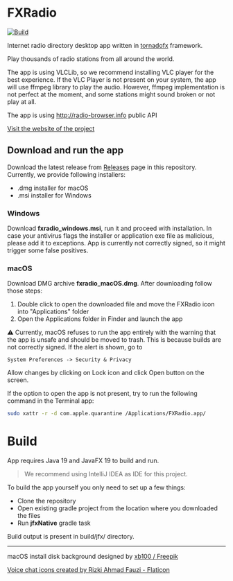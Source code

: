 # FXRadio

[![Build](https://github.com/Joseph5610/fxradio/actions/workflows/main.yml/badge.svg?branch=master)](https://github.com/Joseph5610/fxradio-main/actions/workflows/main.yml)

Internet radio directory desktop app written in [tornadofx](https://tornadofx.io) framework.

Play thousands of radio stations from all around the world. 

The app is using VLCLib, so we recommend installing VLC player for the best experience. 
If the VLC Player is not present on your system, the app will use ffmpeg library to play the audio. 
However, ffmpeg implementation is not perfect at the moment, and some stations might sound broken or not play at all.

The app is using http://radio-browser.info public API

[Visit the website of the project](https://hudacek.online/fxradio)

## Download and run the app

Download the latest release from [Releases](https://github.com/Joseph5610/fxradio/releases) page in this repository.
Currently, we provide following installers:
- .dmg installer for macOS
- .msi installer for Windows

### Windows

Download **fxradio_windows.msi**, run it and proceed with installation.
In case your antivirus flags the installer or application exe file as malicious, please add it to exceptions. App is currently not correctly signed, so it might trigger some false positives.

### macOS
Download DMG archive **fxradio_macOS.dmg**. After downloading follow those steps:
1. Double click to open the downloaded file and move the FXRadio icon into "Applications" folder
2. Open the Applications folder in Finder and launch the app

:warning: Currently, macOS refuses to run the app entirely with the warning that the app is unsafe and should be moved to trash. 
This is because builds are not correctly signed. If the alert is shown, go to
```
System Preferences -> Security & Privacy 
```
Allow changes by clicking on Lock icon and click Open button on the screen. 

If the option to open the app is not present, try to run the following command in the Terminal app:

```bash
sudo xattr -r -d com.apple.quarantine /Applications/FXRadio.app/
```
# Build

App requires Java 19 and JavaFX 19 to build and run.

> We recommend using IntelliJ IDEA as IDE for this project. 

To build the app yourself you only need to set up a few things:

- Clone the repository
- Open existing gradle project from the location where you downloaded the files 
- Run **jfxNative** gradle task

Build output is present in build/jfx/ directory. 

-----------------------------------------------------
macOS install disk background designed by [xb100 / Freepik](https://www.freepik.com/author/xb100)

[Voice chat icons created by Rizki Ahmad Fauzi - Flaticon](https://www.flaticon.com/free-icons/voice-chat)
